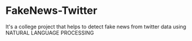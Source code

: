 # FakeNews-Twitter
It's a college project that helps to detect fake news from twitter data using NATURAL LANGUAGE PROCESSING
